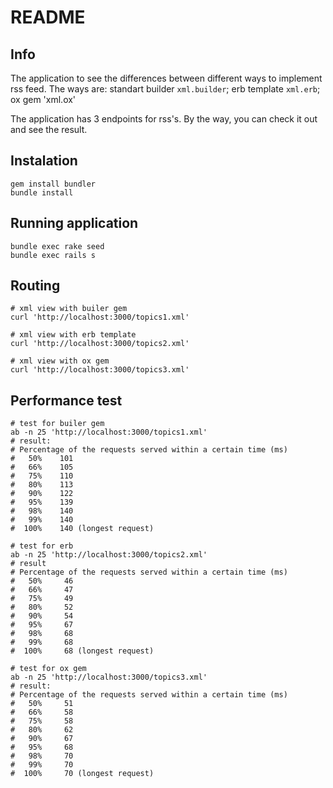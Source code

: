 # README

## Info

The application to see the differences between different ways to implement rss feed. The ways are: standart builder `xml.builder`; erb template `xml.erb`; ox gem 'xml.ox'

The application has 3 endpoints for rss's. By the way, you can check it out and see the result.

## Instalation

```
gem install bundler
bundle install
```

## Running application

```
bundle exec rake seed
bundle exec rails s
```

## Routing

```
# xml view with builer gem
curl 'http://localhost:3000/topics1.xml'

# xml view with erb template
curl 'http://localhost:3000/topics2.xml'

# xml view with ox gem
curl 'http://localhost:3000/topics3.xml'
```

## Performance test

```
# test for builer gem
ab -n 25 'http://localhost:3000/topics1.xml'
# result:
# Percentage of the requests served within a certain time (ms)
#   50%    101
#   66%    105
#   75%    110
#   80%    113
#   90%    122
#   95%    139
#   98%    140
#   99%    140
#  100%    140 (longest request)

# test for erb
ab -n 25 'http://localhost:3000/topics2.xml'
# result
# Percentage of the requests served within a certain time (ms)
#   50%     46
#   66%     47
#   75%     49
#   80%     52
#   90%     54
#   95%     67
#   98%     68
#   99%     68
#  100%     68 (longest request)

# test for ox gem
ab -n 25 'http://localhost:3000/topics3.xml'
# result:
# Percentage of the requests served within a certain time (ms)
#   50%     51
#   66%     58
#   75%     58
#   80%     62
#   90%     67
#   95%     68
#   98%     70
#   99%     70
#  100%     70 (longest request)
```
